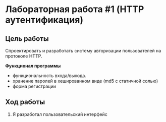 # Лабораторная работа #1 (HTTP аутентификация)

## __Цель работы__

Спроектировать и разработать систему авторизации пользователей на протоколе HTTP.

__Функционал программы__

- функциональность входа/выхода.
- хранение паролей в хешированном виде (md5 с статичной солью)
- форма регистрации

## __Ход работы__

1) Я разработал пользовательский интерфейс
